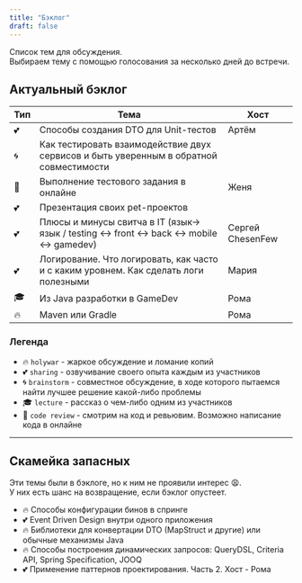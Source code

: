 ```yaml
---
title: "Бэклог"
draft: false
---
```


Список тем для обсуждения.  
Выбираем тему с помощью голосования за несколько дней до встречи.

## Актуальный бэклог

| Тип          | Тема       | Хост |
|--------------|------------|---------|
| :two_hearts: | Способы создания DTO для Unit-тестов | Артём |
| :cyclone:    | Как тестировать взаимодействие двух сервисов и быть уверенным в обратной совместимости | |
| :eyes:       | Выполнение тестового задания в онлайне | Женя |
| :two_hearts: | Презентация своих pet-проектов |  |
| :two_hearts: | Плюсы и минусы свитча в IT (язык-> язык / testing <-> front <-> back <-> mobile <-> gamedev) | Сергей ChesenFew |
| :two_hearts: | Логирование. Что логировать, как часто и с каким уровнем. Как сделать логи полезными | Мария |
| :mortar_board: | Из Java разработки в GameDev | Рома |
| :fire:       | Maven или Gradle | Рома |

### Легенда
- :fire: `holywar` - жаркое обсуждение и ломание копий
- :two_hearts: `sharing` - озвучивание своего опыта каждым из участников
- :cyclone: `brainstorm` - совместное обсуждение, в ходе которого пытаемся найти лучшее решение какой-либо проблемы
- :mortar_board: `lecture` - рассказ о чем-либо одним из участников
- :eyes: `code review` - смотрим на код и ревьювим. Возможно написание кода в онлайне

---

## Скамейка запасных
Эти темы были в бэклоге, но к ним не проявили интерес :weary:.  
У них есть шанс на возвращение, если бэклог опустеет.

- :fire: Способы конфигурации бинов в спринге 
- :two_hearts: Event Driven Design внутри одного приложения 
- :fire: Библиотеки для конвертации DTO (MapStruct и другие) или обычные механизмы Java 
- :fire: Способы построения динамических запросов: QueryDSL, Criteria API, Spring Specification, JOOQ
- :two_hearts: Применение паттернов проектирования. Часть 2. Хост - Рома


